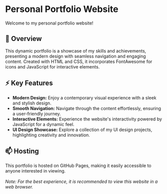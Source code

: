 # Personal Portfolio Website

Welcome to my personal portfolio website!

## 🚀 Overview

This dynamic portfolio is a showcase of my skills and achievements, presenting a modern design with seamless navigation and engaging content. Created with HTML and CSS, it incorporates FontAwesome for icons and JavaScript for interactive elements.

## ⚡ Key Features 

* **Modern Design:** Enjoy a contemporary visual experience with a sleek and stylish design.<br>
* **Smooth Navigation:** Navigate through the content effortlessly, ensuring a user-friendly journey.<br>
* **Interactive Elements:** Experience the website's interactivity powered by JavaScript for a dynamic feel.<br>
* **UI Design Showcase:** Explore a collection of my UI design projects, highlighting creativity and innovation.<br>

## 📫 Hosting

This portfolio is hosted on GitHub Pages, making it easily accessible to anyone interested in viewing.
<br>
<br>
*Note: For the best experience, it is recommended to view this website in a web browser.*
 
